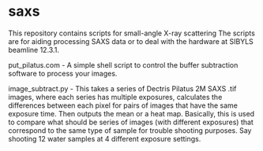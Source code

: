 # saxs
This repository contains scripts for small-angle X-ray scattering
The scripts are for aiding processing SAXS data or to deal with the hardware at SIBYLS beamline 12.3.1.

put_pilatus.com - A simple shell script to control the buffer subtraction software to process your images.

image_subtract.py - This takes a series of Dectris Pilatus 2M SAXS .tif images, where each series has multiple
exposures, calculates the differences between each pixel for pairs of images that
have the same exposure time. Then outputs the mean or a heat map. 
Basically, this is used to compare what should be series of images (with different exposures) that 
correspond to the same type of sample for trouble shooting purposes. Say shooting 12 water samples at 
4 different exposure settings. 
